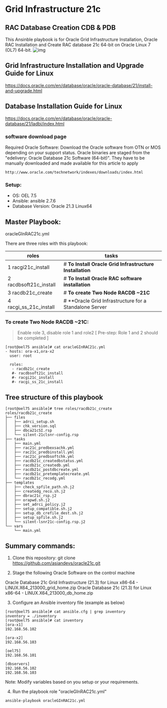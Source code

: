 # Grid Infrastructure 21c 
## RAC Database Creation CDB & PDB

This Ansinble playbook is for Oracle Grid Infrastructure Installation, Oracle RAC Installation and Create RAC database 21c 64-bit on Oracle Linux 7 (OL7) 64-bit.
![img](https://miro.medium.com/max/1400/1*Dn-ENgHGeaJk8kpJXE_Sdw.png)

## Grid Infrastructure Installation and Upgrade Guide for Linux
https://docs.oracle.com/en/database/oracle/oracle-database/21/install-and-upgrade.html

## Database Installation Guide for Linux
https://docs.oracle.com/en/database/oracle/oracle-database/21/ladbi/index.html

### software download page
Required Oracle Software: Download the Oracle software from OTN or MOS depending on your support status. Oracle binaries are staged from the "edelivery: Oracle Database 21c Software (64-bit)". They have to be manually downloaded and made available for this article to apply 
```
http://www.oracle.com/technetwork/indexes/downloads/index.html
```

### Setup:
 * OS: OEL 7.5 
 * Ansible: ansible 2.7.6
 * Database Version: Oracle 21.3 Linux64

## Master Playbook:
oracleGInRAC21c.yml

There are three roles with this playbook: 

roles                  | tasks
---------------------- | ---------------------------------
1 racgi21c_install     | # **To Install Oracle Grid Infrastructure Installation**
2 racdbsoft21c_install | # **To Install Oracle RAC software installation**
3 racdb21c_create      | # **To create Two Node RACDB ~21C**
4 racgi_ss_21c_install | # **Oracle Grid Infrastructure for a Standalone Server

### To create Two Node RACDB ~21C:
> Enable role 3, disable role 1 and role2 [ Pre-step: Role 1 and 2 should be completed ]
```
[root@oel75 ansible]# cat oracleGInRAC21c.yml
- hosts: ora-x1,ora-x2
  user: root

  roles:
   - racdb21c_create
   #- racdbsoft21c_install
   #- racgi21c_install
   #- racgi_ss_21c_install
```
## Tree structure of this playbook
```
[root@oel75 ansible]# tree roles/racdb21c_create
roles/racdb21c_create
├── files
│   ├── adrci_setup.sh
│   ├── chk_version.sql
│   ├── dbca21cSI.rsp
│   └── silent-21clsnr-config.rsp
├── tasks
│   ├── main.yml
│   ├── rac21c_predbexsachk.yml
│   ├── rac21c_predbinstall.yml
│   ├── rac21c_predbsoftchk.yml
│   ├── racdb21c_createdbstatus.yml
│   ├── racdb21c_createdb.yml
│   ├── racdb21c_postdbcreate.yml
│   ├── racdb21c_pretemplatecreate.yml
│   └── racdb21c_recodg.yml
├── templates
│   ├── check_spfile_path.sh.j2
│   ├── createdg_reco.sh.j2
│   ├── dbrac21c_rsp.j2
│   ├── orapwd.sh.j2
│   ├── set_adrci_policy.j2
│   ├── setup_compatible.sh.j2
│   ├── setup_db_crefile_dest.sh.j2
│   ├── setup_spfile.sh.j2
│   └── silent-lsnr21c-config.rsp.j2
└── vars
    └── main.yml

```

## Summary commands: 

1. Clone this repository:
    git clone https://github.com/asiandevs/oracle21c.git
    
2. Stage the following Oracle Software on the control machine

Oracle Database 21c Grid Infrastructure (21.3) for Linux x86-64
     - LINUX.X64_213000_grid_home.zip
Oracle Database 21c (21.3) for Linux x86-64 
     - LINUX.X64_213000_db_home.zip

3. Configure an Ansible inventory file (example as below) 
```
[root@oel75 ansible]# cat ansible.cfg | grep inventory
inventory = ./inventory
[root@oel75 ansible]# cat inventory
[ora-x1]
192.168.56.102

[ora-x2]
192.168.56.103

[oel75]
192.168.56.101

[dbservers]
192.168.56.102
192.168.56.103
```
Note: Modify variables based on you setup or your requirements. 

4. Run the playbook role "oracleGInRAC21c.yml"
```
ansible-playbook oracleGInRAC21c.yml  
```
